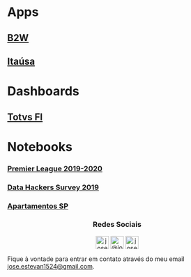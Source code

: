 # Apps

## [B2W](https://share.streamlit.io/joseestevan/ov_b2w/main/app.py)

## [Itaúsa](https://share.streamlit.io/joseestevan/ov_itausa/main/app.py)

# Dashboards

## [Totvs FI](https://public.tableau.com/views/TotvsFI/Dashboard1?:language=pt&:display_count=y&:origin=viz_share_link)

# Notebooks

### [Premier League 2019-2020](https://nbviewer.jupyter.org/github/JoseEstevan/Notebooks/blob/main/Premier%20League%202019-2020/Premier%20League%202019-2020.ipynb)

### [Data Hackers Survey 2019](https://nbviewer.jupyter.org/github/JoseEstevan/Notebooks/blob/main/Data%20Hackers%20Survey%202019/Data%20Hackers%20Survey%202019.ipynb)

### [Apartamentos SP](https://nbviewer.jupyter.org/github/JoseEstevan/Notebooks/blob/main/Apartamentos%20SP/Apartamentos%20SP.ipynb)


<h3 align="center">Redes Sociais</h3>

<p align="center">
<a href="https://www.linkedin.com/in/joseestevan/" target="blank"><img align="center" src="https://cdn.jsdelivr.net/npm/simple-icons@3.0.1/icons/linkedin.svg" alt="joseestevan" height="30" width="30" /></a>
<a href="https://medium.com/@joseestevan" target="blank"><img align="center" src="https://cdn.jsdelivr.net/npm/simple-icons@3.0.1/icons/medium.svg" alt="@joseestevan" height="30" width="30" /></a>
<a href="https://github.com/JoseEstevan" target="blank"><img align="center" src="https://cdn.jsdelivr.net/npm/simple-icons@3.0.1/icons/github.svg" alt="joseestevan" height="30" width="30" /></a>
</p>

Fique à vontade para entrar em contato através do meu email jose.estevan1524@gmail.com.

